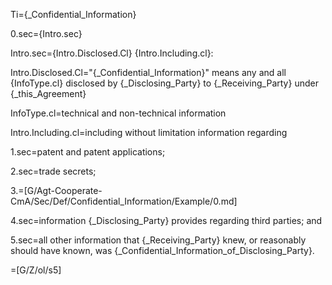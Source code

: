 Ti={_Confidential_Information}

0.sec={Intro.sec}

Intro.sec={Intro.Disclosed.Cl} {Intro.Including.cl}:

Intro.Disclosed.Cl="{_Confidential_Information}" means any and all {InfoType.cl} disclosed by {_Disclosing_Party} to {_Receiving_Party} under {_this_Agreement}

InfoType.cl=technical and non-technical information

Intro.Including.cl=including without limitation information regarding

1.sec=patent and patent applications;

2.sec=trade secrets;

3.=[G/Agt-Cooperate-CmA/Sec/Def/Confidential_Information/Example/0.md]

4.sec=information {_Disclosing_Party} provides regarding third parties; and

5.sec=all other information that {_Receiving_Party} knew, or reasonably should have known, was {_Confidential_Information_of_Disclosing_Party}.

=[G/Z/ol/s5]
